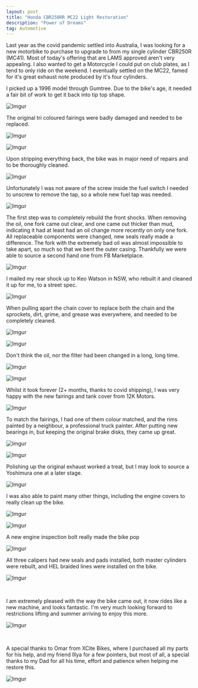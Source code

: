 ```yaml
---
layout: post
title: "Honda CBR250RR MC22 Light Restoration"
description: "Power of Dreams"
tag: Automotive
---
```


Last year as the covid pandemic settled into Australia, I was looking for a new motorbike to purchase to upgrade to from my single cylinder CBR250R (MC41). Most of today's offering that are LAMS approved aren't very appealing. I also wanted to get a Motorcycle I could put on club plates, as I tend to only ride on the weekend. I eventually settled on the MC22, famed for it's great exhaust note produced by it's four cylinders.

I picked up a 1996 model through Gumtree. Due to the bike's age, it needed a fair bit of work to get it back into tip top shape. 

![Imgur](https://i.imgur.com/rR6j9T3.jpg)

The original tri coloured fairings were badly damaged and needed to be replaced.

![Imgur](https://i.imgur.com/ZjrNY1G.jpg)

![Imgur](https://i.imgur.com/ulgkKLV.jpg?1)

Upon stripping everything back, the bike was in major need of repairs and to be thoroughly cleaned.

![Imgur](https://i.imgur.com/Wx5aVah.jpg)

Unfortunately I was not aware of the screw inside the fuel switch I needed to unscrew to remove the tap, so a whole new fuel tap was needed.

![Imgur](https://i.imgur.com/owoC0db.jpg)

The first step was to completely rebuild the front shocks. When removing the oil, one fork came out clear, and one came out thicker than mud, indicating it had at least had an oil change more recently on only one fork. All replaceable components were changed, new seals really made a difference. The fork with the extremely bad oil was almost impossible to take apart, so much so that we bent the outer casing. Thankfully we were able to source a second hand one from FB Marketplace.

![Imgur](https://i.imgur.com/w7BQ6y9.jpg)

I mailed my rear shock up to Keo Watson in NSW, who rebuilt it and cleaned it up for me, to a street spec.

![Imgur](https://i.imgur.com/e1FfHEL.jpg)

When pulling apart the chain cover to replace both the chain and the sprockets, dirt, grime, and grease was everywhere, and needed to be completely cleaned.

![Imgur](https://i.imgur.com/iqY0QDh.jpg)

![Imgur](https://i.imgur.com/40H0Z6s.jpg)


Don't think the oil, nor the filter had been changed in a long, long time.

![Imgur](https://i.imgur.com/znlxB2S.jpg)

![Imgur](https://i.imgur.com/M1htgbx.jpg)

Whilst it took forever (2+ months, thanks to covid shipping), I was very happy with the new fairings and tank cover from 12K Motors. 

![Imgur](https://i.imgur.com/hRMkams.jpg)

To match the fairings, I had one of them colour matched, and the rims painted by a neighbour, a professional truck painter. After putting new bearings in, but keeping the original brake disks, they came up great.

![Imgur](https://i.imgur.com/FerH85t.jpg)

![Imgur](https://i.imgur.com/pSouKpQ.jpg)

Polishing up the original exhaust worked a treat, but I may look to source a Yoshimura one at a later stage.

![Imgur](https://i.imgur.com/LCtyz7x.jpg)

I was also able to paint many other things, including the engine covers to really clean up the bike.

![Imgur](https://i.imgur.com/RvYPNpd.jpg)

![Imgur](https://i.imgur.com/6jlRN9g.jpg?1)

A new engine inspection bolt really made the bike pop

![Imgur](https://i.imgur.com/RRZVoEs.jpg)

All three calipers had new seals and pads installed, both master cylinders were rebuilt, and HEL braided lines were installed on the bike.

![Imgur](https://i.imgur.com/hNiXk3L.jpg)

<br>

I am extremely pleased with the way the bike came out, it now rides like a new machine, and looks fantastic. I'm very much looking forward to restrictions lifting and summer arriving to enjoy this more.


![Imgur](https://i.imgur.com/trG9DGU.jpg)

<br>


A special thanks to Omar from XCite Bikes, where I purchased all my parts for his help, and my friend Illya for a few pointers, but most of all, a special thanks to my Dad for all his time, effort and patience when helping me restore this.

![Imgur](https://i.imgur.com/sF82ieC.jpg)

